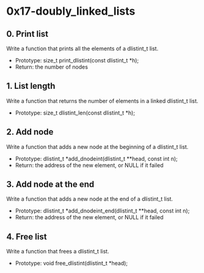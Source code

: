 # 0x17-doubly_linked_lists

## 0. Print list
Write a function that prints all the elements of a dlistint_t list.

* Prototype: size_t print_dlistint(const dlistint_t *h);
* Return: the number of nodes

## 1. List length
Write a function that returns the number of elements in a linked dlistint_t list.

* Prototype: size_t dlistint_len(const dlistint_t *h);

## 2. Add node
Write a function that adds a new node at the beginning of a dlistint_t list.

* Prototype: dlistint_t *add_dnodeint(dlistint_t **head, const int n);
* Return: the address of the new element, or NULL if it failed

## 3. Add node at the end
Write a function that adds a new node at the end of a dlistint_t list.

* Prototype: dlistint_t *add_dnodeint_end(dlistint_t **head, const int n);
* Return: the address of the new element, or NULL if it failed

## 4. Free list
Write a function that frees a dlistint_t list.

* Prototype: void free_dlistint(dlistint_t *head);